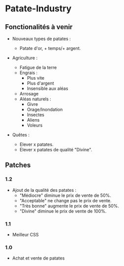 # Patate-Industry

## Fonctionalités à venir

- Nouveaux types de patates :
  - Patate d'or, + temps/+ argent.

- Agriculture :
  - Fatigue de la terre
  - Engrais :
    - Plus vite
    - Plus d'argent
    - Insensible aux aléas
  - Arrosage
  - Aléas naturels :
    - Givre
    - Orage/Inondation
    - Insectes
    - Aliens
    - Voleurs

- Quêtes :
  - Elever x patates.
  - Elever x patates de qualité "Divine".
  



## Patches

### 1.2

- Ajout de la qualité des patates :
  - "Médiocre" diminue le prix de vente de 50%.
  - "Acceptable" ne change pas le prix de vente.
  - "Très bonne" augmente le prix de vente de 50%.
  - "Divine" diminue le prix de vente de 100%.

### 1.1

- Meilleur CSS

### 1.0

- Achat et vente de patates
